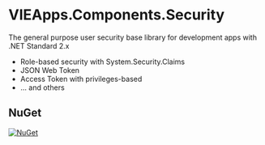 # VIEApps.Components.Security

The general purpose user security base library for development apps with .NET Standard 2.x

- Role-based security with System.Security.Claims
- JSON Web Token
- Access Token with privileges-based
- ... and others

## NuGet

[![NuGet](https://img.shields.io/nuget/v/VIEApps.Components.Security.svg)](https://www.nuget.org/packages/VIEApps.Components.Security)
